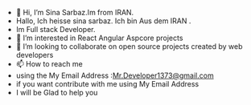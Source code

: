 - 👋 Hi, I’m Sina Sarbaz.Im from IRAN.
-    Hallo, Ich heisse sina sarbaz. Ich bin Aus dem IRAN .
-    Im Full stack Developer.
- 👀 I’m interested in React Angular Aspcore projects
- 💞️ I’m looking to collaborate on open source projects created by web developers
- 📫 How to reach me 
- using the My Email Address :Mr.Developer1373@gmail.com
- if you want contribute with me using My Email Address
- I will be Glad to help you 


